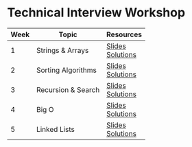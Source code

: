 # Technical Interview Workshop

| Week | Topic | Resources |
| ---- | ----- | ------ |
| 1 | Strings & Arrays | [Slides](https://docs.google.com/presentation/d/1t4J827VeA0vx45Uhsp1e8MBGNj4O1TW_UQ7Z_p_RrjE/edit#slide=id.g2433fb85427_3_3134)<br> [Solutions](./Exercises/Week1) |
| 2 | Sorting Algorithms | [Slides](https://docs.google.com/presentation/d/1DALgl5UCT9DbLc-AgTmmEb_6W9C0p2kjLxX-TG7Hl9I/edit#slide=id.g2433fb85427_3_3134)<br> [Solutions](./Exercises/Week2) |
| 3 | Recursion & Search | [Slides](https://docs.google.com/presentation/d/1OHrcwt_DMtP-NhdwQtwso9R-DbQgf9_NvyEUTJMHSaA/edit#slide=id.g254cab04e73_0_0)<br> [Solutions](./Exercises/Week3) |
| 4 | Big O | [Slides](https://docs.google.com/presentation/d/1-ZwDfh3mw2ftszhs4hN4yG96cxzxXvXU1b50ZOjvVdo/edit#slide=id.g25573e299c0_0_5)<br> [Solutions](./Exercises/Week4) |
| 5 | Linked Lists | [Slides](https://docs.google.com/presentation/d/19cf4f1Gq6Sb182_LdAWNuOad33aHvPbGKkvzVFI77Ao/edit#slide=id.g25573e299c0_0_0)<br> [Solutions](./Exercises/Week5) |